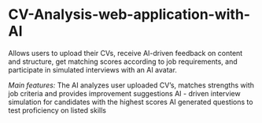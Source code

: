 # CV-Analysis-web-application-with-AI
Allows users to upload their CVs, receive AI-driven feedback on content and structure, get matching scores according to job requirements, and participate in simulated interviews with an AI avatar. 

*Main features:* 
The AI analyzes user uploaded CV’s, matches strengths with job criteria and provides improvement suggestions 
AI - driven interview simulation for candidates with the highest scores
AI generated questions to test proficiency on listed skills
